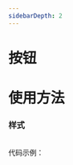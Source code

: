 ```yaml
---
sidebarDepth: 2
---
```


# 按钮

# 使用方法

### 样式
<br>
代码示例：
<ClientOnly>
<button-demos></button-demos>
</ClientOnly>

